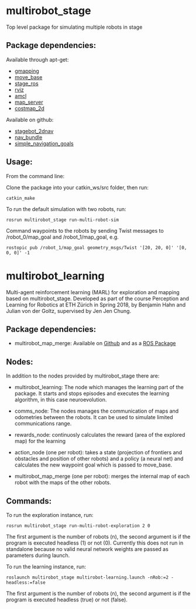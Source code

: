 # multirobot_stage
Top level package for simulating multiple robots in stage

<h2>Package dependencies:</h2>

Available through apt-get:
<ul>
<li> <a href="http://wiki.ros.org/gmapping?distro=indigo">gmapping</a> </li>
<li> <a href="http://wiki.ros.org/move_base">move_base</a> </li>
<li> <a href="http://wiki.ros.org/stage_ros">stage_ros</a> </li>
<li> <a href="http://wiki.ros.org/rviz">rviz</a> </li>
<li> <a href="http://wiki.ros.org/amcl">amcl</a> </li>
<li> <a href="http://wiki.ros.org/map_server">map_server</a> </li>
<li> <a href="http://wiki.ros.org/costmap_2d">costmap_2d</a> </li>
</ul>

Available on github:
<ul>
<li> <a href="https://github.com/JenJenChung/stagebot_2dnav">stagebot_2dnav</a> </li>
<li> <a href="https://github.com/JenJenChung/nav_bundle">nav_bundle</a> </li>
<li> <a href="https://github.com/JenJenChung/simple_navigation_goals">simple_navigation_goals</a> </li>
</ul>

<h2>Usage:</h2>

From the command line:

Clone the package into your catkin_ws/src folder, then run:

<pre><code>catkin_make</code></pre>

To run the default simulation with two robots, run:

<pre><code>rosrun multirobot_stage run-multi-robot-sim</code></pre>

Command waypoints to the robots by sending Twist messages to /robot_0/map_goal and /robot_1/map_goal, e.g.

<pre><code>rostopic pub /robot_1/map_goal geometry_msgs/Twist '[20, 20, 0]' '[0, 0, 0]' -1</pre></code>

# multirobot_learning
Multi-agent reinforcement learning (MARL) for exploration and mapping based on multirobot_stage. Developed as part of the course Perception and Learning for Robotics at ETH Zürich in Spring 2018, by Benjamin Hahn and Julian von der Goltz, supervised by Jen Jen Chung.

<h2>Package dependencies:</h2>

* multirobot_map_merge: Available on [Github](https://github.com/hrnr/m-explore) and as a [ROS Package](http://wiki.ros.org/multirobot_map_merge)

<h2>Nodes:</h2>

In addition to the nodes provided by multirobot_stage there are:

* multirobot_learning:
    The node which manages the learning part of the package. It starts and stops episodes and executes the learning algorithm, in this case neuroevolution.
    
* comms_node:
    The nodes manages the communication of maps and odometries between the robots. It can be used to simulate limited communications range.  
    
* rewards_node:
    continuosly calculates the reward (area of the explored map) for the learning
    
* action_node (one per robot):
    takes a state (projection of frontiers and obstacles and position of other robots) and a policy (a neural net) and calculates the new waypoint goal which is passed to move_base. 
    
* multirobot_map_merge (one per robot):
    merges the internal map of each robot with the maps of the other robots. 
    
<h2>Commands:</h2>

To run the exploration instance, run:
<pre><code>rosrun multirobot_stage run-multi-robot-exploration 2 0</code></pre> The first argument is the number of robots (n), the second argument is if the program is executed headless (1) or not (0). Currently this does not run in standalone because no valid neural network weights are passed as parameters during launch.


To run the learning instance, run:
<pre><code>roslaunch multirobot_stage multirobot-learning.launch -nRob:=2 -headless:=false</code></pre> The first argument is the number of robots (n), the second argument is if the program is executed headless (true) or not (false).
